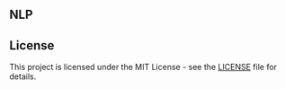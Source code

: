 ## NLP

## License

This project is licensed under the MIT License - see the [LICENSE](LICENSE) file for details.
